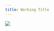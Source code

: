 ```yaml
---
title: Working Title
---
```

<img class="image" src="{{site.baseurl}}/assets/headers/wastes.png" >

